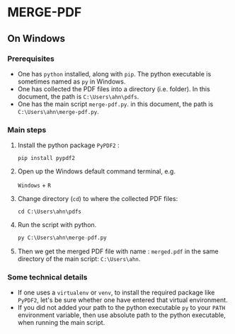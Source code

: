 # MERGE-PDF 

## On Windows

### Prerequisites

- One has `python` installed, along with `pip`. The python executable is sometimes named as `py` in Windows.
- One has collected the PDF files into a directory (i.e. folder). In this document, the path is `C:\Users\ahn\pdfs`.
- One has the main script `merge-pdf.py`. in this document, the path is `C:\Users\ahn\merge-pdf.py`.



### Main steps

1. Install the python package `PyPDF2` :

   ``` shell
   pip install pypdf2
   ```

   

2. Open up the Windows default command terminal, e.g.

   `Windows` + `R`

   

3. Change directory (`cd`) to where the collected PDF files:

   ``` shell
   cd C:\Users\ahn\pdfs
   ```

   

4. Run the script with python.

   ``` python
   py C:\Users\ahn\merge-pdf.py
   ```

   

5. Then we get the merged PDF file with name : `merged.pdf` in the same directory of the main script: `C:\Users\ahn`.



### Some technical details

- If one uses a `virtualenv` or `venv`, to install the required package like `PyPDF2`, let's be sure whether one have entered that virtual environment.
- If you did not added your path to the python executable `py` to your `PATH` environment variable, then use absolute path to the python executable, when running the main script.

